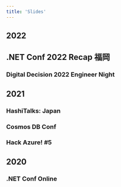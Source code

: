 ```yaml
---
title: 'Slides'
---
```


## 2022

## .NET Conf 2022 Recap 福岡

<Slide id="dotnetconf2022" />

### Digital Decision 2022 Engineer Night

<Slide id="engineernight" />

## 2021

### HashiTalks: Japan

<Slide id="hashitalks" />

### Cosmos DB Conf

<Slide id="cosmosdbconf" />

### Hack Azure! #5

<Slide id="hackazure5" />

## 2020

### .NET Conf Online

<Slide id="dotnetconf" />